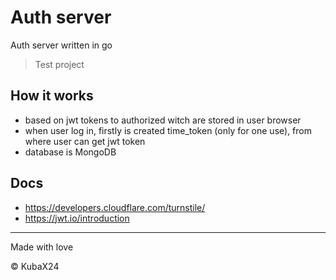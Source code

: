 # Auth server
 
Auth server written in go

> Test project

## How it works
- based on jwt tokens to authorized witch are stored in user browser
- when user log in, firstly is created time_token (only for one use), from where user can get jwt token
- database is MongoDB

## Docs
- https://developers.cloudflare.com/turnstile/
- https://jwt.io/introduction

---

Made with love

© KubaX24
